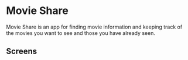 Movie Share
======================

Movie Share is an app for finding movie information and keeping track of the movies you want to see and those you have already seen.

## Screens

